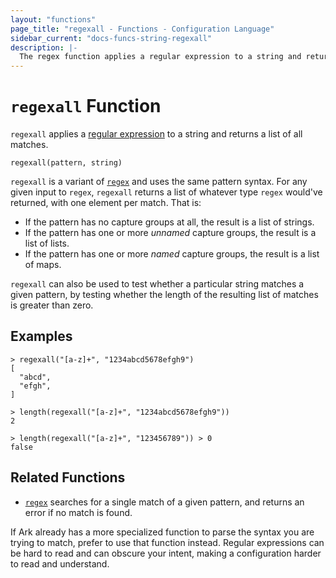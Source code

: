 ```yaml
---
layout: "functions"
page_title: "regexall - Functions - Configuration Language"
sidebar_current: "docs-funcs-string-regexall"
description: |-
  The regex function applies a regular expression to a string and returns a list of all matches.
---
```


# `regexall` Function

`regexall` applies a
[regular expression](https://en.wikipedia.org/wiki/Regular_expression)
to a string and returns a list of all matches.

```hcl
regexall(pattern, string)
```

`regexall` is a variant of [`regex`](./regex.md) and uses the same pattern
syntax. For any given input to `regex`, `regexall` returns a list of whatever
type `regex` would've returned, with one element per match. That is:

- If the pattern has no capture groups at all, the result is a list of
  strings.
- If the pattern has one or more _unnamed_ capture groups, the result is a
  list of lists.
- If the pattern has one or more _named_ capture groups, the result is a
  list of maps.

`regexall` can also be used to test whether a particular string matches a
given pattern, by testing whether the length of the resulting list of matches
is greater than zero.

## Examples

```
> regexall("[a-z]+", "1234abcd5678efgh9")
[
  "abcd",
  "efgh",
]

> length(regexall("[a-z]+", "1234abcd5678efgh9"))
2

> length(regexall("[a-z]+", "123456789")) > 0
false
```

## Related Functions

- [`regex`](./regex.md) searches for a single match of a given pattern, and
  returns an error if no match is found.

If Ark already has a more specialized function to parse the syntax you
are trying to match, prefer to use that function instead. Regular expressions
can be hard to read and can obscure your intent, making a configuration harder
to read and understand.
